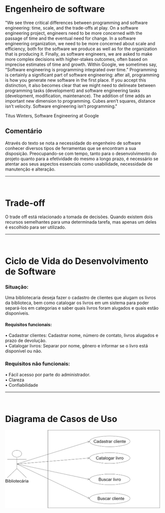 # Engenheiro de software

"We see three critical differences between programming and software engineering: time, scale, and the trade-offs at play. On a software engineering project, engineers need to be more concerned with the passage of time and the eventual need for change. In a software engineering organization, we need to be more concerned about scale and efficiency, both for the software we produce as well as for the organization that is producing it. Finally, as software engineers, we are asked to make more complex decisions with higher-stakes outcomes, often based on imprecise estimates of time and growth. Within Google, we sometimes say, “Software engineering is programming integrated over time.” Programming is certainly a significant part of software engineering: after all, programming is how you generate new software in the first place. If you accept this distinction, it also becomes clear that we might need to delineate between programming tasks (development) and software engineering tasks (development, modification, maintenance). The addition of time adds an important new dimension to programming. Cubes aren’t squares, distance isn’t velocity. Software engineering isn’t programming."

Titus Winters, Software Engineering at Google


## Comentário

Através do texto se nota a necessidade do engenheiro de software conhecer diversos tipos de ferramentas que se encontram a sua disposição. Preocupando-se com tempo, tanto para o desenvolvimento do projeto quanto para a efetividade do mesmo a longo prazo, é necessário se atentar aos seus aspectos essenciais como usabilidade, necessidade de manutenção e alteração.

<hr><br>

# Trade-off

O trade off está relacionado a tomada de decisões. Quando existem dois recursos semelhantes para uma determinada tarefa, mas apenas um deles é escolhido para ser utilizado.

<hr><br>


# Ciclo de Vida do Desenvolvimento de Software

### Situação:
Uma bibliotecaria deseja fazer o cadastro de clientes que alugam os livros da biblioteca, bem como catalogar os livros em um sistema para poder separá-los em categorias e saber quais livros foram alugados e quais estão disponíveis.

#### Requisitos funcionais:
• Cadastrar clientes: Cadastrar nome, número de contato, livros alugados e prazo de devolução.<br>• Catalogar livros: Separar por nome, gênero e informar se o livro está disponível ou não.

### Requisitos não funcionais:
• Fácil acesso por parte do administrador. <br>
• Clareza <br>
• Confiabilidade
<hr><br>

# Diagrama de Casos de Uso

<img src="imagens/casosdeuso.jpg">
